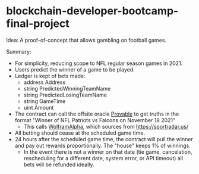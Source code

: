 # blockchain-developer-bootcamp-final-project

Idea: A proof-of-concept that allows gambling on football games.

Summary:

- For simplicity, reducing scope to NFL regular season games in 2021.
- Users predict the winner of a game to be played.
- Ledger is kept of bets made:
  - address Address
  - string PredictedWinningTeamName
  - string PredictedLosingTeamName
  - string GameTime
  - uint Amount
- The contract can call the offsite oracle [Provable](https://app.provable.xyz/home/test_query#V29sZnJhbUFscGhh:V2lubmVyIG9mIE5GTCBQYXRyaW90cyB2cyBGYWxjb25zIG9uIE5vdmVtYmVyIDE4IDIwMjE=) to get truths in the format "Winner of NFL Patriots vs Falcons on November 18 2021"
  - This calls [WolframAlpha](https://www.wolframalpha.com/input/?i=Winner+of+NFL+Patriots+vs+Falcons+on+November+18+2021), which sources from https://sportradar.us/
- All betting should cease at the scheduled game time.
- 24 hours after the scheduled game time, the contract will pull the winner and pay out rewards proportionally.  The "house" keeps 1% of winnings.
  - In the event there is not a winner on that date (tie game, cancelation, rescheduling for a different date, system error, or API timeout) all bets will be refunded ideally.